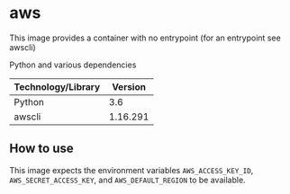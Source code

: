 # aws

This image provides a container with no entrypoint (for an entrypoint see awscli)

Python and various dependencies

|Technology/Library|Version |
|------------------|--------|
|Python            |3.6     |
|awscli            |1.16.291|

## How to use

This image expects the environment variables `AWS_ACCESS_KEY_ID`, `AWS_SECRET_ACCESS_KEY`, and `AWS_DEFAULT_REGION` to be available.
